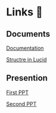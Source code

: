 # Links 🔗

## Documents

[Documentation](https://docs.google.com/document/d/1iRDDvUHyqFp6fEYUWjwzQoosVaID2SuTmhczGTjOLZc/edit?usp=sharing)

[Structre in Lucid](https://lucid.app/lucidchart/invitations/accept/45551063-ab0a-469e-a018-7d8fa5704487)

## Presention

[First PPT](https://docs.google.com/presentation/d/1-PGFwzFOpDyIUO-xFlsNuoomAc6PnUr7kqkkB3FAD1A/edit?usp=sharing)

[Second PPT](https://docs.google.com/presentation/d/1T-2G8-dOEblNNRfDQa2IopqiRpertif1md6kv5Ua7S4/edit?usp=sharing)
